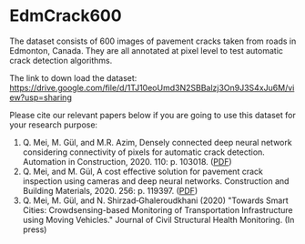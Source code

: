 # EdmCrack600
The dataset consists of 600 images of pavement cracks taken from roads in Edmonton, Canada. They are all annotated at pixel level to test automatic crack detection algorithms.

The link to down load the dataset: https://drive.google.com/file/d/1TJ10eoUmd3N2SBBalzj3On9J3S4xJu6M/view?usp=sharing

Please cite our relevant papers below if you are going to use this dataset for your research purpose:
1. Q. Mei, M. Gül, and M.R. Azim, Densely connected deep neural network considering connectivity of pixels for automatic crack detection. Automation in Construction, 2020. 110: p. 103018. ([PDF](https://www.researchgate.net/profile/Qipei_Mei/publication/337603969_Densely_connected_deep_neural_network_considering_connectivity_of_pixels_for_automatic_crack_detection/links/5de29b1992851c836457cb1d/Densely-connected-deep-neural-network-considering-connectivity-of-pixels-for-automatic-crack-detection.pdf?_sg%5B0%5D=s9dQ2zUWC51c4MuQdu4XYDU-x6EeaqVIu9q8GHphgLizWNfmUb2lG_RyTKvvp7aIOxLwAvb2QywTEhiND6q5vQ.RwLZhpN4TyKZ0pH3uKnVoJC4zqlbZ0DeZ1JchJT58aGtqn2VNQOmTuWCtwrchiA4GnDKqy73ie9aiJUss2vhkw&_sg%5B1%5D=msXkh9yLzaSAVdAA9tt1t0YyJB9QQ1uMgH4IfwXBwHqNYfIq0RaLcm75sxyoSGS1jHtnvYF70WIv3Xbg9ngfYsUCYhKoNm0Tv2QsNiXU0n5x.RwLZhpN4TyKZ0pH3uKnVoJC4zqlbZ0DeZ1JchJT58aGtqn2VNQOmTuWCtwrchiA4GnDKqy73ie9aiJUss2vhkw&_iepl=))
2. Q. Mei, and M. Gül, A cost effective solution for pavement crack inspection using cameras and deep neural networks. Construction and Building Materials, 2020. 256: p. 119397. ([PDF](https://www.researchgate.net/publication/341253649_A_cost_effective_solution_for_pavement_crack_inspection_using_cameras_and_deep_neural_networks?enrichId=rgreq-10754ad9f653fed616cc83662661ea5e-XXX&enrichSource=Y292ZXJQYWdlOzM0MTI1MzY0OTtBUzo4OTQwMzkwNzUzNDQzODVAMTU5MDE2NjkzNDYxNw%3D%3D&el=1_x_2&_esc=publicationCoverPdf))
3. Q. Mei, M. Gül, and N. Shirzad‐Ghaleroudkhani (2020) "Towards Smart Cities: Crowdsensing-based Monitoring of Transportation Infrastructure using Moving Vehicles." Journal of Civil Structural Health Monitoring. (In press)


